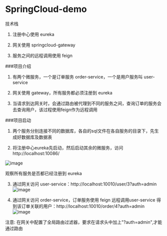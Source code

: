# SpringCloud-demo
技术栈

1. 注册中心使用 eureka

2. 网关使用 springcloud-gateway

3. 服务之间的远程调用使用 feign

###项目介绍
1. 有两个微服务，一个是订单服务 order-service，一个是用户服务叫 user-service

2. 网关使用 gateway，所有服务都必须注册到 eureka

3. 当请求到达网关时，会通过路由被代理到不同的服务之间，查询订单的服务会去查询用户，该过程使用feign作为远程调用

###项目启动

1. 两个服务分别连接不同的数据库，各自的sql文件在各自服务的目录下，先生成好数据库及数据表

2. 将注册中心eureka先启动，然后启动其余的微服务，访问 http://localhost:10086/

![image](https://github.com/zowei/SpringCloud-demo/assets/36793718/3fe51582-c5b6-4826-8407-c3cb89d228e5)

观察所有服务是否都已经注册到 eureka

3. 通过网关访问 user-service：http://localhost:10010/user/3?auth=admin
![image](https://github.com/zowei/SpringCloud-demo/assets/36793718/9ac355c4-d05d-4b44-98db-a878c4ba19d4)

4. 通过网关访问 order-service，订单服务使用 feign 远程调用user-service 得到该订单关联的用户：http://localhost:10010/order/4?auth=admin
![image](https://github.com/zowei/SpringCloud-demo/assets/36793718/48ae4c91-9e05-4ca4-81e3-053bebad8d5c)

注意: 在网关中配置了全局路由过滤器，要求在请求头中加上"?auth=admin",才能通过路由
